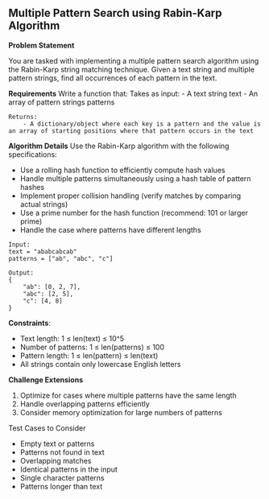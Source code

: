 ## Multiple Pattern Search using Rabin-Karp Algorithm 

**Problem Statement**

You are tasked with implementing a multiple pattern search algorithm using the Rabin-Karp string matching technique. Given a text string and multiple pattern strings, find all occurrences of each pattern in the text. 

**Requirements**
Write a function that: 
    Takes as input:
        - A text string text
        - An array of pattern strings patterns

    Returns:
        - A dictionary/object where each key is a pattern and the value is an array of starting positions where that pattern occurs in the text

**Algorithm Details**
Use the Rabin-Karp algorithm with the following specifications: 
- Use a rolling hash function to efficiently compute hash values
- Handle multiple patterns simultaneously using a hash table of pattern hashes
- Implement proper collision handling (verify matches by comparing actual strings)
- Use a prime number for the hash function (recommend: 101 or larger prime)
- Handle the case where patterns have different lengths

```
Input:
text = "ababcabcab"
patterns = ["ab", "abc", "c"]

Output:
{
    "ab": [0, 2, 7],
    "abc": [2, 5],
    "c": [4, 8]
}
```

**Constraints**:
- Text length: 1 ≤ len(text) ≤ 10^5
- Number of patterns: 1 ≤ len(patterns) ≤ 100
- Pattern length: 1 ≤ len(pattern) ≤ len(text)
- All strings contain only lowercase English letters


**Challenge Extensions**

1. Optimize for cases where multiple patterns have the same length
2. Handle overlapping patterns efficiently
3. Consider memory optimization for large numbers of patterns

Test Cases to Consider 
- Empty text or patterns
- Patterns not found in text
- Overlapping matches
- Identical patterns in the input
- Single character patterns
- Patterns longer than text

